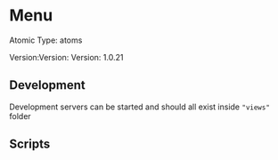 # Menu

Atomic Type: atoms

Version:Version: Version: 1.0.21




## Development

Development servers can be started and should all exist inside `"views"` folder

## Scripts
